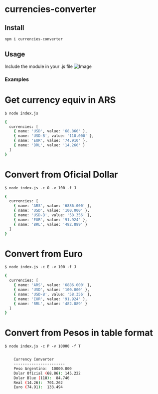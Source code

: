 # currencies-converter

## Install
`npm i currencies-converter`

## Usage
Include the module in your .js file
![Image](https://user-images.githubusercontent.com/15334742/80411689-00a3c100-88a3-11ea-9d58-0d1d77ec77aa.png)

### Examples

# Get currency equiv in ARS 
`$ node index.js`
```bash
{
  currencies: [
    { name: 'USD', value: '68.860' },
    { name: 'USD-B', value: '118.000' },
    { name: 'EUR', value: '74.910' },
    { name: 'BRL', value: '14.260' }
  ]
}
```

# Convert from Oficial Dollar 
`$ node index.js -c O -v 100 -f J`
```bash
{
  currencies: [
    { name: 'ARS', value: '6886.000' },
    { name: 'USD', value: '100.000' },
    { name: 'USD-B', value: '58.356' },
    { name: 'EUR', value: '91.924' },
    { name: 'BRL', value: '482.889' }
  ]
}
```

# Convert from Euro
`$ node index.js -c E -v 100 -f J`
```bash
{
  currencies: [
    { name: 'ARS', value: '6886.000' },
    { name: 'USD', value: '100.000' },
    { name: 'USD-B', value: '58.356' },
    { name: 'EUR', value: '91.924' },
    { name: 'BRL', value: '482.889' }
  ]
}
```
# Convert from Pesos in table format
`$ node index.js -c P -v 10000 -f T`
```bash

    Currency Converter
    -----------------------
    Peso Argentino:  10000.000
    Dolar Oficial (68.86): 145.222
    Dolar Blue (118):  84.746
    Real (14.26):  701.262
    Euro (74.91):  133.494
```


